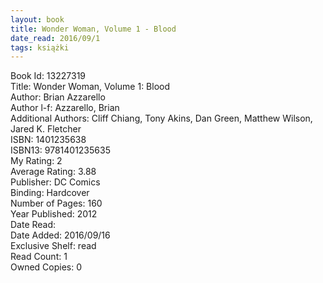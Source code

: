 ```yaml
---
layout: book
title: Wonder Woman, Volume 1 - Blood
date_read: 2016/09/1
tags: książki
---
```


Book Id: 13227319<br />
Title: Wonder Woman, Volume 1: Blood<br />
Author: Brian Azzarello<br />
Author l-f: Azzarello, Brian<br />
Additional Authors: Cliff Chiang, Tony Akins, Dan           Green, Matthew Wilson, Jared K. Fletcher<br />
ISBN: 1401235638<br />
ISBN13: 9781401235635<br />
My Rating: 2<br />
Average Rating: 3.88<br />
Publisher: DC Comics<br />
Binding: Hardcover<br />
Number of Pages: 160<br />
Year Published: 2012<br />
Date Read: <br />
Date Added: 2016/09/16<br />
Exclusive Shelf: read<br />
Read Count: 1<br />
Owned Copies: 0<br />


